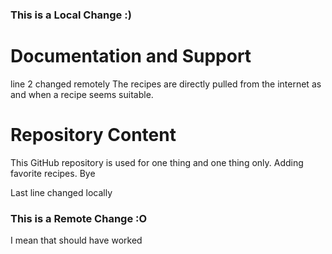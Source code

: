 ### This is a Local Change :) 

# Documentation and Support
line 2 changed remotely
The recipes are directly pulled from the internet as and when a recipe seems suitable. 

# Repository Content

This GitHub repository is used for one thing and one thing only. Adding favorite recipes. Bye

Last line changed locally

### This is a Remote Change :O

I mean that should have worked
